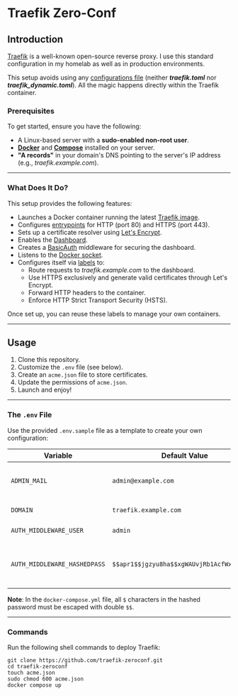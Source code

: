 # Traefik Zero-Conf

## Introduction

[Traefik](https://doc.traefik.io/traefik/) is a well-known open-source reverse proxy. I use this standard configuration in my homelab as well as in production environments.

This setup avoids using any [configurations file](https://doc.traefik.io/traefik/reference/install-configuration/providers/others/file/)  (neither **_traefik.toml_** nor **_traefik_dynamic.toml_**). All the magic happens directly within the Traefik container.

### Prerequisites

To get started, ensure you have the following:

- A Linux-based server with a **sudo-enabled non-root user**.
- [**Docker**](https://docs.docker.com/engine/install/) and [**Compose**](https://docs.docker.com/compose/install/) installed on your server.
- **"A records"** in your domain's DNS pointing to the server's IP address (e.g., _traefik.example.com_).

---

### What Does It Do?

This setup provides the following features:

- Launches a Docker container running the latest [Traefik image](https://hub.docker.com/_/traefik).
- Configures [entrypoints](https://doc.traefik.io/traefik/routing/entrypoints/) for HTTP (port 80) and HTTPS (port 443).
- Sets up a certificate resolver using [Let's Encrypt](https://doc.traefik.io/traefik/https/acme/).
- Enables the [Dashboard](https://doc.traefik.io/traefik/operations/dashboard/).
- Creates a [BasicAuth](https://doc.traefik.io/traefik/middlewares/http/basicauth/) middleware for securing the dashboard.
- Listens to the [Docker socket](https://doc.traefik.io/traefik/providers/docker/#docker-api-access).
- Configures itself via [labels](https://doc.traefik.io/traefik/reference/install-configuration/providers/docker/#routing-configuration-with-labels) to:
  - Route requests to _traefik.example.com_ to the dashboard.
  - Use HTTPS exclusively and generate valid certificates through Let's Encrypt.
  - Forward HTTP headers to the container.
  - Enforce HTTP Strict Transport Security (HSTS).

Once set up, you can reuse these labels to manage your own containers.

---

## Usage

1. Clone this repository.
2. Customize the `.env` file (see below).
3. Create an `acme.json` file to store certificates.
4. Update the permissions of `acme.json`.
5. Launch and enjoy!

---

### The `.env` File

Use the provided `.env.sample` file as a template to create your own configuration:

| Variable                     | Default Value                              | Notes                                    |
| ---------------------------- | ------------------------------------------ | ---------------------------------------- |
| `ADMIN_MAIL`                 | `admin@example.com`                        | Email used for certificate renewal notifications. |
| `DOMAIN`                     | `traefik.example.com`                      | Replace with your own domain.            |
| `AUTH_MIDDLEWARE_USER`       | `admin`                                    | Avoid using `admin` in production.       |
| `AUTH_MIDDLEWARE_HASHEDPASS` | `$$apr1$$jgzyu8ha$$xgWAUvjRb1AcfWxkGrJMN1` | Password must be hashed. This example's password is `§v9B7jv+QT2r0&CK`. |

**Note**: In the `docker-compose.yml` file, all `$` characters in the hashed password must be escaped with double `$$`.

---

### Commands

Run the following shell commands to deploy Traefik:

```shell
git clone https://github.com/traefik-zeroconf.git
cd traefik-zeroconf
touch acme.json
sudo chmod 600 acme.json
docker compose up
